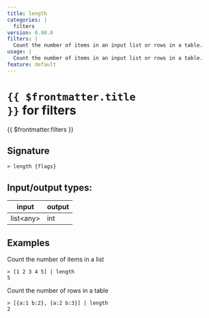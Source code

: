 ```yaml
---
title: length
categories: |
  filters
version: 0.90.0
filters: |
  Count the number of items in an input list or rows in a table.
usage: |
  Count the number of items in an input list or rows in a table.
feature: default
---
```


<!-- This file is automatically generated. Please edit the command in https://github.com/nushell/nushell instead. -->

# <code>{{ $frontmatter.title }}</code> for filters

<div class='command-title'>{{ $frontmatter.filters }}</div>

## Signature

`> length {flags} `

## Input/output types:

| input       | output |
| ----------- | ------ |
| list\<any\> | int    |

## Examples

Count the number of items in a list

```nushell
> [1 2 3 4 5] | length
5
```

Count the number of rows in a table

```nushell
> [{a:1 b:2}, {a:2 b:3}] | length
2
```
